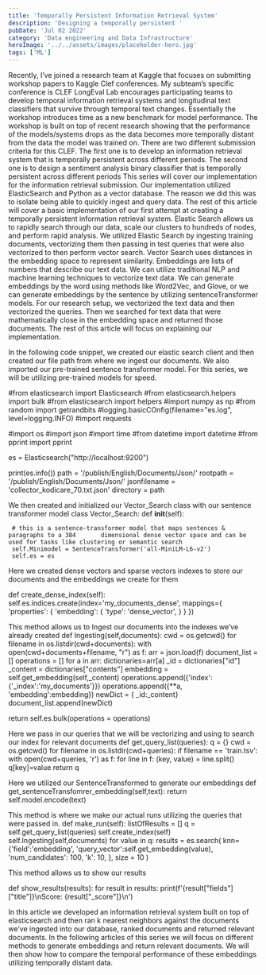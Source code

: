 ```yaml
---
title: 'Temporally Persistent Information Retrieval System'
description: 'Designing a temporally persistent '
pubDate: 'Jul 02 2022'
category: 'Data engineering and Data Infrastructure'
heroImage: '../../assets/images/placeholder-hero.jpg'
tags: ['ML']
---
```


Recently, I’ve joined a research team at Kaggle that focuses on submitting workshop papers to Kaggle Clef conferences. My subteam’s specific conference is CLEF LongEval Lab encourages participating teams to develop temporal information retrieval systems and longitudinal text classifiers that survive through temporal text changes. Essentially the workshop introduces time as a new benchmark for model performance. The workshop is built on top of recent research showing that the performance of the models/systems drops as the data becomes more temporally distant from the data the model was trained on. 
There are two different submission criteria for this CLEF. The first one is to develop an information retrieval system that is temporally persistent across different periods. The second one is to design a sentiment analysis binary classifier that is temporally persistent across different periods
This series will cover our implementation for the information retrieval submission. Our implementation utilized ElasticSearch and Python as a vector database. The reason we did this was to isolate being able to quickly ingest and query data. The rest of this article will cover a basic implementation of our first attempt at creating a temporally persistent information retrieval system.
Elastic Search allows us to rapidly search through our data, scale our clusters to hundreds of nodes, and perform rapid analysis. We utilized Elastic Search by ingesting training documents, vectorizing them then passing in test queries that were also vectorized to then perform vector search. Vector Search uses distances in the embedding space to represent similarity. Embeddings are lists of numbers that describe our text data. We can utilize traditional NLP and machine learning techniques to vectorize text data. We can generate embeddings by the word using methods like Word2Vec, and Glove, or we can generate embeddings by the sentence by utilizing sentenceTransformer models.
 For our research setup, we vectorized the text data and then vectorized the queries. Then we searched for text data that were mathematically close in the embedding space and returned those documents. The rest of this article will focus on explaining our implementation.

In the following code snippet, we created our elastic search client and then created our file path from where we ingest our documents. We also imported our pre-trained sentence transformer model. For this series, we will be utilizing pre-trained models for speed.


#from elasticsearch import Elasticsearch
#from elasticsearch.helpers import bulk
#from elasticsearch import helpers
#import numpy as np
#from random import getrandbits
#logging.basicCOnfig(filename="es.log", level=logging.INFO)
#import requests


#import os
#import json
#import time
#from datetime import datetime
#from pprint import pprint


es = Elasticsearch("http://localhost:9200")


print(es.info())
path = '/publish/English/Documents/Json/'
rootpath = '/publish/English/Documents/Json/'
jsonfilename = 'collector_kodicare_70.txt.json'
directory = path




We then created and initialized our Vector_Search class with our sentence transformer model
class Vector_Search:
def __init__(self):

     # this is a sentence-transformer model that maps sentences & paragraphs to a 384       dimensional dense vector space and can be used for tasks like clustering or semantic search
     self.Minimodel = SentenceTransformer('all-MiniLM-L6-v2')
     self.es = es





Here we created dense vectors and sparse vectors indexes to store our documents and the embeddings we create for them

def create_dense_index(self):
    self.es.indices.create(index='my_documents_dense', mappings={
              'properties': {
                         'embedding': {
                                    'type': 'dense_vector',
                                      }
                            }
                      })






This method allows us to Ingest our documents into the indexes we’ve already created
def Ingesting(self,documents):
    cwd = os.getcwd()
    for filename in os.listdir(cwd+documents):
        with open(cwd+documents+filename, "r") as f:
             arr = json.load(f)
             document_list = []
             operations = []
             for a in arr:
                 dictionaries=arr[a]
                 _id = dictionaries["id"]
                 _content = dictionaries["contents"]
                 embedding = self.get_embedding(self,_content)
                 operations.append({'index': {'_index':'my_documents'}})
                 operations.append({**a, 'embedding':embedding})
                 newDict = { _id:_content}
                 document_list.append(newDict)



   return self.es.bulk(operations = operations)



Here we pass in our queries that we will be vectorizing and using to search our index for relevant documents
def get_query_list(queries):
    q = {}
    cwd = os.getcwd()
    for filename in os.listdir(cwd+queries):
        if filename == 'train.tsv':
           with open(cwd+queries, 'r') as f:
                for line in f:
                    (key, value) = line.split()
                    q[key]=value
    return q


Here we utilized our SentenceTransformed to generate our embeddings
def get_sentenceTransfomrer_embedding(self,text):
    return self.model.encode(text)


This method is where we make our actual runs utilizing the queries that were passed in.
def make_run(self):
    listOfResults = []
    q = self.get_query_list(queries)
    self.create_index(self)
    self.Ingesting(self,documents)
    for value in q:
       results = es.search(
       knn={'field':'embedding',
              'query_vector':self.get_embedding(value),
                   'num_candidates': 100,
                                    'k': 10,
           },
                size = 10
         )






This method allows us to show our results 

def show_results(results):
    for result in results:
        print(f'{result["fields"]["title"]}\nScore: {result["_score"]}\n')




In this article we developed an information retrieval system built on top of elasticsearch and then ran k nearest neighbors against the documents we’ve ingested into our database, ranked documents and returned relevant documents. In the following articles of this series we will focus on different methods to generate embeddings and return relevant documents. We will then show how to compare the temporal performance of these embeddings utilizing temporally distant data.

